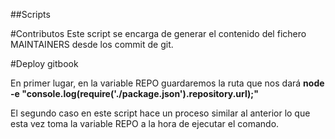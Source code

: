 ##Scripts

#Contributos
Este script se encarga de generar el contenido del fichero MAINTAINERS desde los commit de git.

#Deploy gitbook

En primer lugar, en la variable REPO guardaremos la ruta que nos dará **node -e "console.log(require('./package.json').repository.url);"**

El segundo caso en este script hace un proceso similar al anterior lo que esta vez toma la variable REPO a la hora de ejecutar el comando.


